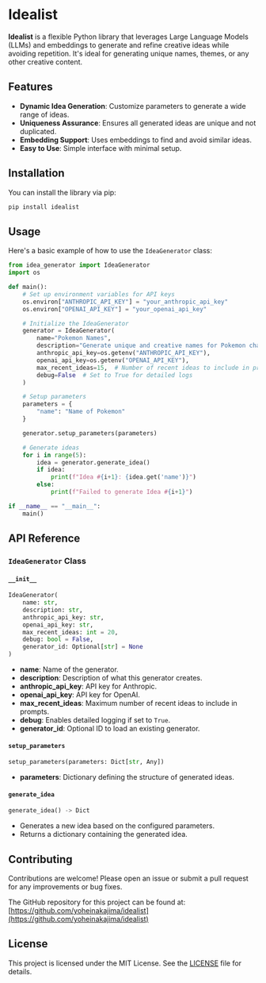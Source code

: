 # Idealist

**Idealist** is a flexible Python library that leverages Large Language Models (LLMs) and embeddings to generate and refine creative ideas while avoiding repetition. It's ideal for generating unique names, themes, or any other creative content.

## Features

- **Dynamic Idea Generation**: Customize parameters to generate a wide range of ideas.
- **Uniqueness Assurance**: Ensures all generated ideas are unique and not duplicated.
- **Embedding Support**: Uses embeddings to find and avoid similar ideas.
- **Easy to Use**: Simple interface with minimal setup.

## Installation

You can install the library via pip:

~~~bash
pip install idealist
~~~

## Usage

Here's a basic example of how to use the `IdeaGenerator` class:

~~~python
from idea_generator import IdeaGenerator
import os

def main():
    # Set up environment variables for API keys
    os.environ["ANTHROPIC_API_KEY"] = "your_anthropic_api_key"
    os.environ["OPENAI_API_KEY"] = "your_openai_api_key"

    # Initialize the IdeaGenerator
    generator = IdeaGenerator(
        name="Pokemon Names",
        description="Generate unique and creative names for Pokemon characters",
        anthropic_api_key=os.getenv("ANTHROPIC_API_KEY"),
        openai_api_key=os.getenv("OPENAI_API_KEY"),
        max_recent_ideas=15,  # Number of recent ideas to include in prompts
        debug=False  # Set to True for detailed logs
    )

    # Setup parameters
    parameters = {
        "name": "Name of Pokemon"
    }

    generator.setup_parameters(parameters)

    # Generate ideas
    for i in range(5):
        idea = generator.generate_idea()
        if idea:
            print(f"Idea #{i+1}: {idea.get('name')}")
        else:
            print(f"Failed to generate Idea #{i+1}")

if __name__ == "__main__":
    main()
~~~

## API Reference

### `IdeaGenerator` Class

#### `__init__`

~~~python
IdeaGenerator(
    name: str,
    description: str,
    anthropic_api_key: str,
    openai_api_key: str,
    max_recent_ideas: int = 20,
    debug: bool = False,
    generator_id: Optional[str] = None
)
~~~

- **name**: Name of the generator.
- **description**: Description of what this generator creates.
- **anthropic_api_key**: API key for Anthropic.
- **openai_api_key**: API key for OpenAI.
- **max_recent_ideas**: Maximum number of recent ideas to include in prompts.
- **debug**: Enables detailed logging if set to `True`.
- **generator_id**: Optional ID to load an existing generator.

#### `setup_parameters`

~~~python
setup_parameters(parameters: Dict[str, Any])
~~~

- **parameters**: Dictionary defining the structure of generated ideas.

#### `generate_idea`

~~~python
generate_idea() -> Dict
~~~

- Generates a new idea based on the configured parameters.
- Returns a dictionary containing the generated idea.

## Contributing

Contributions are welcome! Please open an issue or submit a pull request for any improvements or bug fixes.

The GitHub repository for this project can be found at: [https://github.com/yoheinakajima/idealist](https://github.com/yoheinakajima/idealist)

## License

This project is licensed under the MIT License. See the [LICENSE](LICENSE) file for details.